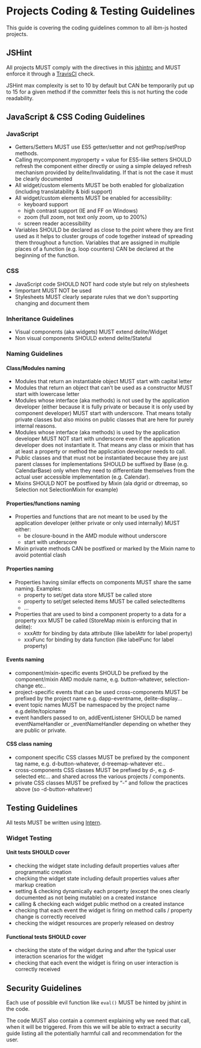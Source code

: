 # Projects Coding & Testing Guidelines

This guide is covering the coding guidelines common to all ibm-js hosted projects.

## JSHint
 
All projects MUST comply with the directives in this [jshintrc](.jshintrc)
and MUST enforce it through a [TravisCI](https://travis-ci.org/) check.

JSHint max complexity is set to 10 by default but CAN be temporarily put up to 15 for a given method
if the committer feels this is not hurting the code readability.


## JavaScript & CSS Coding Guidelines

### JavaScript

* Getters/Setters MUST use ES5 getter/setter and not getProp/setProp methods.
* Calling mycomponent.myproperty = value for ES5-like setters SHOULD refresh the component either directly
  or using a simple delayed refresh mechanism provided by delite/Invalidating.
  If that is not the case it must be clearly documented
* All widget/custom elements MUST be both enabled for globalization (including translatability & bidi support)
* All widget/custom elements MUST be enabled for accessibility:
    * keyboard support
    * high contrast support (IE and FF on Windows)
    * zoom (full zoom, not text only zoom, up to 200%)
    * screen reader accessibility
* Variables SHOULD be declared as close to the point where they are first used as it helps to cluster groups of code
  together instead of spreading them throughout a function.
  Variables that are assigned in multiple places of a function (e.g. loop counters)
  CAN be declared at the beginning of the function.


### CSS

* JavaScript code SHOULD NOT hard code style but rely on stylesheets
* !important MUST NOT be used
* Stylesheets MUST clearly separate rules that we don't supporting changing and document them


### Inheritance Guidelines

* Visual components (aka widgets) MUST extend delite/Widget
* Non visual components SHOULD extend delite/Stateful

### Naming Guidelines

#### Class/Modules naming

* Modules that return an instantiable object MUST start with capital letter
* Modules that return an object that can’t be used as a constructor MUST start with lowercase letter
* Modules whose interface (aka methods) is not used by the application developer
  (either because it is fully private or because it is only used by component developer) MUST start with underscore.
  That means totally private classes but also mixins on public classes that are here for purely internal reasons. 
* Modules whose interface (aka methods) is used by the application developer MUST NOT start with underscore
  even if the application developer does not instantiate it.
  That means any class or mixin that has at least a property or method the application developer needs to call.
* Public classes and that must not be instantiated because they are just parent classes for implementations SHOULD be
  suffixed by Base (e.g. CalendarBase) only when they need to differentiate themselves from the actual user accessible
  implementation (e.g. Calendar). 
* Mixins SHOULD NOT be postfixed by Mixin (ala dgrid or dtreemap, so Selection not SelectionMixin for example)

#### Properties/functions naming

* Properties and functions that are not meant to be used by the application developer
  (either private or only used internally) MUST either:
    * be closure-bound in the AMD module without underscore
    * start with underscore
* Mixin private methods CAN be postfixed or marked by the Mixin name to avoid potential clash

#### Properties naming

* Properties having similar effects on components MUST share the same naming. Examples:
    * property to set/get data store MUST be called store
    * property to set/get selected items MUST be called selectedItems
    * …
* Properties that are used to bind a component property to a data for a property xxx MUST be called
  (StoreMap mixin is enforcing that in delite):
    * xxxAttr for binding by data attribute (like labelAttr for label property) 
    * xxxFunc for binding by data function (like labelFunc for label property)

#### Events naming

* component/mixin-specific events SHOULD be prefixed by the component/mixin AMD module name,
  e.g. button-whatever, selection-change etc.. 
* project-specific events that can be used cross-components MUST be prefixed by the project name
  e.g. dapp-eventname, delite-display...
* event topic names MUST be namespaced by the project name e.g.delite/topicname
* event handlers passed to on, addEventListener SHOULD be named eventNameHandler or
  _eventNameHandler depending on whether they are public or private.

#### CSS class naming

* component specific CSS classes MUST be prefixed by the component tag name,
  e.g. d-button-whatever, d-treemap-whatever etc.. 
* cross-components CSS classes MUST be prefixed by d-, e.g. d-selected etc…
  and shared across the various projects / components.
* private CSS classes MUST be prefixed by “-” and follow the practices above (so -d-button-whatever)

## Testing Guidelines

All tests MUST be written using [Intern](http://theintern.io/).

### Widget Testing

#### Unit tests SHOULD cover
 
 * checking the widget state including default properties values after programmatic creation
 * checking the widget state including default properties values after markup creation
 * setting & checking dynamically each property (except the ones clearly documented as not being mutable)
   on a created instance
 * calling & checking each widget public method on a created instance
 * checking that each event the widget is firing on method calls / property change is correctly received
 * checking the widget resources are properly released on destroy

#### Functional tests SHOULD cover

 * checking the state of the widget during and after the typical user interaction scenarios for the widget
 * checking that each event the widget is firing on user interaction is correctly received


## Security Guidelines

Each use of possible evil function like `eval()` MUST be hinted by jshint in the code. 

The code MUST also contain a comment explaining why we need that call, when it will be triggered.
From this we will be able to extract a security guide listing all the potentially harmful call
and recommendation for the user.
